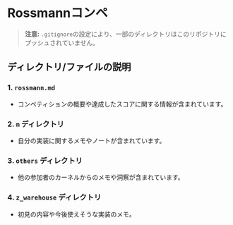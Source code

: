 # Rossmannコンペ
> **注意:** `.gitignore`の設定により、一部のディレクトリはこのリポジトリにプッシュされていません。

## ディレクトリ/ファイルの説明

### 1. `rossmann.md`
- コンペティションの概要や達成したスコアに関する情報が含まれています。

### 2. `m` ディレクトリ
- 自分の実装に関するメモやノートが含まれています。

### 3. `others` ディレクトリ
- 他の参加者のカーネルからのメモや洞察が含まれています。

### 4. `z_warehouse` ディレクトリ
- 初見の内容や今後使えそうな実装のメモ。